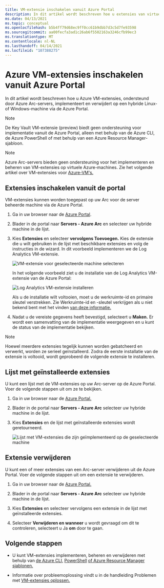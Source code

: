 ```yaml
---
title: VM-extensie inschakelen vanuit Azure Portal
description: In dit artikel wordt beschreven hoe u extensies van virtuele machines implementeert op Azure Arc servers die worden uitgevoerd in hybride cloudomgevingen vanuit de Azure Portal.
ms.date: 04/13/2021
ms.topic: conceptual
ms.openlocfilehash: b5b4ff79d68ec9ff0cc61b9dbb7d3c5d7fe93598
ms.sourcegitcommit: aa00fecfa3ad1c26ab6f5502163a3246cfb99ec3
ms.translationtype: MT
ms.contentlocale: nl-NL
ms.lasthandoff: 04/14/2021
ms.locfileid: "107388275"
---
```

# <a name="enable-azure-vm-extensions-from-the-azure-portal"></a>Azure VM-extensies inschakelen vanuit Azure Portal

In dit artikel wordt beschreven hoe u Azure VM-extensies, ondersteund door Azure Arc-servers, implementeert en verwijdert op een hybride Linux- of Windows-machine via de Azure Portal.

> [!NOTE]
> De Key Vault VM-extensie (preview) biedt geen ondersteuning voor implementatie vanuit de Azure Portal, alleen met behulp van de Azure CLI, de Azure PowerShell of met behulp van een Azure Resource Manager-sjabloon.

> [!NOTE]
> Azure Arc-servers bieden geen ondersteuning voor het implementeren en beheren van VM-extensies op virtuele Azure-machines. Zie het volgende artikel over VM-extensies voor [Azure-VM's.](../../virtual-machines/extensions/overview.md)

## <a name="enable-extensions-from-the-portal"></a>Extensies inschakelen vanuit de portal

VM-extensies kunnen worden toegepast op uw Arc voor de server beheerde machine via de Azure Portal.

1. Ga in uw browser naar de [Azure Portal](https://portal.azure.com).

2. Blader in de portal naar **Servers - Azure Arc** en selecteer uw hybride machine in de lijst.

3. Kies **Extensies** en selecteer **vervolgens Toevoegen.** Kies de extensie die u wilt gebruiken in de lijst met beschikbare extensies en volg de instructies in de wizard. In dit voorbeeld implementeren we de Log Analytics VM-extensie.

    ![VM-extensie voor geselecteerde machine selecteren](./media/manage-vm-extensions/add-vm-extensions.png)

    In het volgende voorbeeld ziet u de installatie van de Log Analytics VM-extensie van de Azure Portal:

    ![Log Analytics VM-extensie installeren](./media/manage-vm-extensions/mma-extension-config.png)

    Als u de installatie wilt voltooien, moet u de werkruimte-id en primaire sleutel verstrekken. Zie Werkruimte-id en -sleutel verkrijgen als u niet bekend bent met het vinden [van deze informatie.](../../azure-monitor/agents/log-analytics-agent.md#workspace-id-and-key)

4. Nadat u de vereiste gegevens heeft bevestigd, selecteert u **Maken.** Er wordt een samenvatting van de implementatie weergegeven en u kunt de status van de implementatie bekijken.

>[!NOTE]
>Hoewel meerdere extensies tegelijk kunnen worden gebatcheerd en verwerkt, worden ze serieel geïnstalleerd. Zodra de eerste installatie van de extensie is voltooid, wordt geprobeerd de volgende extensie te installeren.

## <a name="list-extensions-installed"></a>Lijst met geïnstalleerde extensies

U kunt een lijst met de VM-extensies op uw Arc-server op de Azure Portal. Voer de volgende stappen uit om ze te bekijken.

1. Ga in uw browser naar de [Azure Portal.](https://portal.azure.com)

2. Blader in de portal naar **Servers - Azure Arc** selecteer uw hybride machine in de lijst.

3. Kies **Extensies** en de lijst met geïnstalleerde extensies wordt geretourneerd.

    ![Lijst met VM-extensies die zijn geïmplementeerd op de geselecteerde machine](./media/manage-vm-extensions/list-vm-extensions.png)

## <a name="uninstall-extension"></a>Extensie verwijderen

U kunt een of meer extensies van een Arc-server verwijderen uit de Azure Portal. Voer de volgende stappen uit om een extensie te verwijderen.

1. Ga in uw browser naar de [Azure Portal.](https://portal.azure.com)

2. Blader in de portal naar **Servers - Azure Arc** selecteer uw hybride machine in de lijst.

3. Kies **Extensies** en selecteer vervolgens een extensie in de lijst met geïnstalleerde extensies.

4. Selecteer **Verwijderen en wanneer** u wordt gevraagd om dit te controleren, selecteert u Ja **om** door te gaan.

## <a name="next-steps"></a>Volgende stappen

- U kunt VM-extensies implementeren, beheren en verwijderen met behulp van [de Azure CLI,](manage-vm-extensions-cli.md) [PowerShell](manage-vm-extensions-powershell.md) [of Azure Resource Manager sjablonen.](manage-vm-extensions-template.md)

- Informatie over probleemoplossing vindt u in de handleiding Problemen met [VM-extensies oplossen.](troubleshoot-vm-extensions.md)